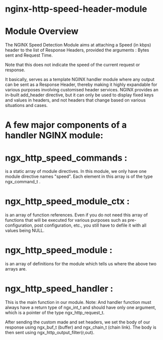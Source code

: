 # nginx-http-speed-header-module

# Module Overview

The NGINX Speed Detection Module aims at attaching a Speed (in kbps) header to the list of Response Headers, provided the arguments : Bytes sent and Request Time.

Note that this does not indicate the speed of the current request or response.

It basically, serves as a template NGINX handler module where any output can be sent as a Response Header, thereby making it highly expandable for various purposes involving customised header services. NGINX provides an in-built add_header directive, but it can only be used to display fixed keys and values in headers, and not headers that change based on various situations and cases.

# A few major components of a handler NGINX module:

# ngx_http_speed_commands : 
is a static array of module directives. In this module, we only have one module directive names "speed". Each element in this array is of the type ngx_command_t .

# ngx_http_speed_module_ctx : 
is an array of function references. Even if you do not need this array of functions that will be executed for various purposes such as pre-configuration, post configuration, etc., you still have to defile it with all values being NULL.

# ngx_http_speed_module : 
is an array of definitions for the module which tells us where the above two arrays are.

# ngx_http_speed_handler : 
This is the main function in our module. Note: And handler function must always have a return type of ngx_int_t and should have only one argument, which is a pointer of the type ngx_http_request_t.

After sending the custom made and set headers, we set the body of our response using ngx_buf_t (buffer) and ngx_chain_t (chain link). The body is then sent using ngx_http_output_filter(r,out).
